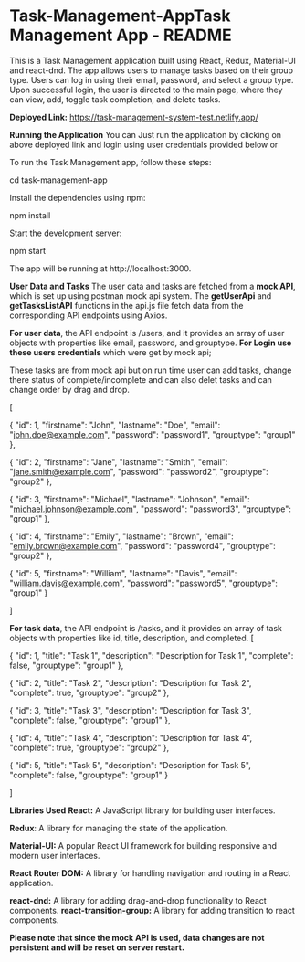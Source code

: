 # Task-Management-AppTask Management App - README

This is a Task Management application built using React, Redux, Material-UI and react-dnd. The app allows users to manage tasks based on their group type. Users can log in using their email, password, and select a group type. Upon successful login, the user is directed to the main page, where they can view, add, toggle task completion, and delete tasks.

**Deployed Link:**
https://task-management-system-test.netlify.app/

**Running the Application**
You can Just run the application by clicking on above deployed link and login using user credentials provided below
or

To run the Task Management app, follow these steps:

cd task-management-app

Install the dependencies using npm:

npm install

Start the development server:

npm start

The app will be running at http://localhost:3000.


**User Data and Tasks**
The user data and tasks are fetched from a **mock API**, which is set up using postman mock api system. The **getUserApi** and **getTasksListAPI** functions in the api.js file fetch data from the corresponding API endpoints using Axios.

**For user data**, the API endpoint is /users, and it provides an array of user objects with properties like email, password, and grouptype.
**For Login use these users credentials** which were get by mock api;

These tasks are from mock api but on run time user can add tasks, change there status of complete/incomplete and can also delet tasks and can change order by drag and drop.

[

{
"id": 1,
"firstname": "John",
"lastname": "Doe",
"email": "john.doe@example.com",
"password": "password1",
"grouptype": "group1"
},

{
"id": 2,
"firstname": "Jane",
"lastname": "Smith",
"email": "jane.smith@example.com",
"password": "password2",
"grouptype": "group2"
},

{
"id": 3,
"firstname": "Michael",
"lastname": "Johnson",
"email": "michael.johnson@example.com",
"password": "password3",
"grouptype": "group1"
},

{
"id": 4,
"firstname": "Emily",
"lastname": "Brown",
"email": "emily.brown@example.com",
"password": "password4",
"grouptype": "group2"
},

{
"id": 5,
"firstname": "William",
"lastname": "Davis",
"email": "william.davis@example.com",
"password": "password5",
"grouptype": "group1"
}

]


**For task data**, the API endpoint is /tasks, and it provides an array of task objects with properties like id, title, description, and completed.
[

{
"id": 1,
"title": "Task 1",
"description": "Description for Task 1",
"complete": false,
"grouptype": "group1"
},

{
"id": 2,
"title": "Task 2",
"description": "Description for Task 2",
"complete": true,
"grouptype": "group2"
},

{
"id": 3,
"title": "Task 3",
"description": "Description for Task 3",
"complete": false,
"grouptype": "group1"
},

{
"id": 4,
"title": "Task 4",
"description": "Description for Task 4",
"complete": true,
"grouptype": "group2"
},

{
"id": 5,
"title": "Task 5",
"description": "Description for Task 5",
"complete": false,
"grouptype": "group1"
}

]

**Libraries Used**
**React:** A JavaScript library for building user interfaces.

**Redux**: A library for managing the state of the application.

**Material-UI:** A popular React UI framework for building responsive and modern user interfaces.

**React Router DOM:** A library for handling navigation and routing in a React application.

**react-dnd:** A library for adding drag-and-drop functionality to React components.
**react-transition-group:** A library for adding transition to react components.

**Please note that since the mock API is used, data changes are not persistent and will be reset on server restart.**
